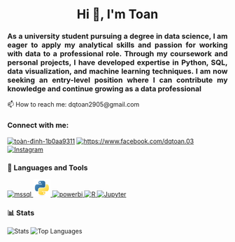 <h1 align="center">Hi 👋, I'm Toan</h1>
<h3 align="justify">As a university student pursuing a degree in data science, I am eager to apply my analytical skills and passion for working with data to a professional role. Through my coursework and personal projects, I have developed expertise in Python, SQL, data visualization, and machine learning techniques. I am now seeking an entry-level position where I can contribute my knowledge and continue growing as a data professional</h3>
📫 How to reach me: dqtoan2905@gmail.com
<h3 align="left">Connect with me:</h3>
<p align="left">
  <a href="https://linkedin.com/in/toàn-đinh-1b0aa9311" target="blank"><img align="center" src="https://raw.githubusercontent.com/rahuldkjain/github-profile-readme-generator/master/src/images/icons/Social/linked-in-alt.svg" alt="toàn-đinh-1b0aa9311" height="30" width="40" /></a>
<a href="https://www.facebook.com/dqtoan.03" target="_blank" rel="noopener noreferrer">
  <img align="center" src="https://raw.githubusercontent.com/rahuldkjain/github-profile-readme-generator/master/src/images/icons/Social/facebook.svg" alt="https://www.facebook.com/dqtoan.03" height="30" width="40" />
</a>
  <a href="https://www.instagram.com/dinh.toz_" target="_blank" rel="noopener noreferrer">
  <img align="center" src="https://raw.githubusercontent.com/rahuldkjain/github-profile-readme-generator/master/src/images/icons/Social/instagram.svg" alt="Instagram" height="30" width="40" />
</a>
</p>
</p>

<h3 style="text-align: left;">🧰 Languages and Tools</h3>
<p style="text-align: left;">
  <a href="https://www.microsoft.com/en-us/sql-server" target="_blank" rel="noreferrer">
    <img src="https://www.svgrepo.com/show/331760/sql-database-generic.svg" alt="mssql" width="40" height="40"/>
  </a>
  <a href="https://www.python.org" target="_blank" rel="noreferrer">
    <img src="https://raw.githubusercontent.com/devicons/devicon/master/icons/python/python-original.svg" alt="python" width="40" height="40"/>
  </a>
  <a href="https://powerbi.microsoft.com/" target="_blank" rel="noreferrer">
    <img src="https://upload.wikimedia.org/wikipedia/commons/c/cf/New_Power_BI_Logo.svg" alt="powerbi" width="40" height="40"/>
  </a>
  <a href="https://www.r-project.org/" target="_blank" rel="noreferrer">
    <img src="https://www.vectorlogo.zone/logos/r-project/r-project-icon.svg" alt="R" width="40" height="40"/>
  </a>
  <a href="https://jupyter.org/" target="_blank" rel="noreferrer">
    <img src="https://upload.wikimedia.org/wikipedia/commons/3/38/Jupyter_logo.svg" alt="Jupyter" width="40" height="40"/>
  </a>
</p>

<h3 align="left">📊 Stats</h3>

![Stats](https://github-readme-stats.vercel.app/api?username=dqtoan2905&theme=vue-dark&show_icons=true&hide_border=true&count_private=true) ![Top Languages](https://github-readme-stats.vercel.app/api/top-langs/?username=dqtoan2905&theme=vue-dark&show_icons=true&hide_border=true&layout=compact)

